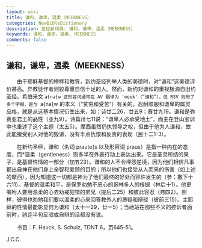 ```yaml
---
layout: wiki
title: 谦和，谦卑，温柔（MEEKNESS）
categories: NewBibleDictionary
description: 圣经新词典: 谦和，谦卑，温柔（MEEKNESS）
keywords: 谦和，谦卑，温柔, MEEKNESS
comments: false
---
```


## 谦和，谦卑，温柔（MEEKNESS）

　　由于耶稣基督的榜样和教导，新约圣经列举人类的美德时，对“谦和”这美德评价甚高。异教徒作者则较尊重自信十足的人。然而，新约对谦和的重视根源自旧约圣经。希伯来文 `a{na{w 这形容词通常在 AV 翻译为 'meek'（“谦和”），但 RSV 则用了多个字眼，是与 `a{na{w 的本义（“贫穷和受苦”）有关的。忍耐顺服和谦卑的属灵品格，就是从这基本情况衍生出来，如：诗廿二26，廿五9；赛廿九19。谦和是弥赛亚君王的品性（亚九9）。诗篇卅七11说：“谦卑人必承受地土”，而主在登山宝训中也重述了这个主题（太五5）。摩西虽然仍执领导之权，但由于他为人谦和，故此能接受别人对他的毁谤，没有半点仇恨和反责的表现（民十二1-3）。

　　在新约圣经，谦和（名词 praute{s 以及形容词 praus）是指一种内在的态度，而*温柔（gentleness）则多半在外表行动上表达出来。它是圣灵所结的果子，是基督性情的一部分（加五23）。谦和的人不会埋怨逆境，因为他们相信凡事都出自神在他们身上全智和爱顾的目的；所以他们也接受从人而来的伤害（如上述的摩西），因为知道这一切都是神为了他们最终的好处而容许发生的（参：撒下十六11）。基督的温柔和平，是保罗劝勉不忠心的哥林多人的根据（林后十1）。他更嘱咐人要用温柔的心去劝戒犯错的弟兄（提后二25）和彼此容忍（弗四2）。照样，彼得也劝勉我们要以温柔的心来回答教外人的质疑和辩驳（彼前三15）。主耶稣的性情最能彰显何为谦和（太十一29，廿一5）；当祂站在那些不义的控诉者面前时，祂连半句反驳或自辩的话都没有说。

　　书目：F. Hauck, S. Schulz, TDNT 6，页645-51。

J.C.C.








